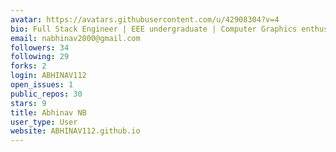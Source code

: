 ```yaml
---
avatar: https://avatars.githubusercontent.com/u/42908304?v=4
bio: Full Stack Engineer | EEE undergraduate | Computer Graphics enthusiast
email: nabhinav2000@gmail.com
followers: 34
following: 29
forks: 2
login: ABHINAV112
open_issues: 1
public_repos: 30
stars: 9
title: Abhinav NB
user_type: User
website: ABHINAV112.github.io
---
```


